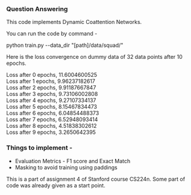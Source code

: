 ### Question Answering

This code implements Dynamic Coattention Networks.

You can run the code by command -

python train.py --data_dir "[path]/data/squad/"

Here is the loss convergence on dummy data of 32 data points after 10 epochs.

Loss after 0 epochs, 11.6004600525  
Loss after 1 epochs, 9.96237182617  
Loss after 2 epochs, 9.91187667847  
Loss after 3 epochs, 9.73106002808  
Loss after 4 epochs, 9.27107334137  
Loss after 5 epochs, 8.15467834473  
Loss after 6 epochs, 6.04854488373  
Loss after 7 epochs, 6.52948093414  
Loss after 8 epochs, 4.51838302612  
Loss after 9 epochs, 3.2650642395  

### Things to implement -
* Evaluation Metrics - F1 score and Exact Match
* Masking to avoid training using paddings

This is a part of assignment 4 of Stanford course CS224n. Some part of code was already given as a start point.